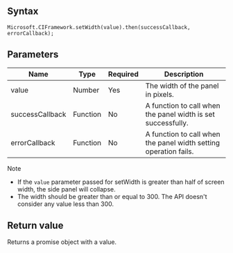 ## Syntax

`Microsoft.CIFramework.setWidth(value).then(successCallback, errorCallback);`

## Parameters

| Name   | Type   | Required | Description |
|--------|--------|----------|-------------|
| value           | Number   | Yes      | The width of the panel in pixels. |
| successCallback | Function | No       | A function to call when the panel width is set successfully. |
| errorCallback   | Function | No       | A function to call when the panel width setting operation fails. |

> [!NOTE]
> - If the `value` parameter passed for setWidth is greater than half of screen width, the side panel will collapse. 
> - The width should be greater than or equal to 300. The API doesn't consider any value less than 300.

## Return value

Returns a promise object with a value.